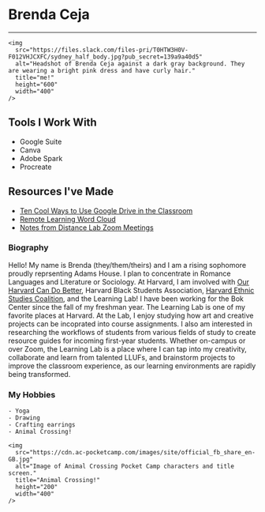 # Brenda Ceja

***
    <img
      src="https://files.slack.com/files-pri/T0HTW3H0V-F012VHJCXFC/sydney_half_body.jpg?pub_secret=139a9a40d5"
      alt="Headshot of Brenda Ceja against a dark gray background. They are wearing a bright pink dress and have curly hair."
      title="me!"
      height="600"
      width="400"
    />

## Tools I Work With

* Google Suite
* Canva
* Adobe Spark
* Procreate

## Resources I've Made

* [Ten Cool Ways to Use Google Drive in the Classroom](https://spark.adobe.com/page/xcCPTy4qyqQze/ "Spark Page")
* [Remote Learning Word Cloud](https://files.slack.com/files-pri/T0HTW3H0V-F0117RNB1CP/remote_learning_word_cloud.jpeg?pub_secret=b829258863 "Word Cloud")
* [Notes from Distance Lab Zoom Meetings](https://docs.google.com/document/d/1vHdjbHr8QS7ZLwsDU03RSabtIGbGO80-qbcl-kfcGB4/edit "Distance Lab Notes")

### Biography

Hello! My name is Brenda (they/them/theirs) and I am a rising sophomore proudly reprsenting Adams House. I plan to concentrate in Romance Languages and Literature or Sociology. At Harvard, I am involved with [Our Harvard Can Do Better](https://ohcdb.squarespace.com/ "Our Harvard Can Do Better"), Harvard Black Students Association, [Harvard Ethnic Studies Coalition](https://www.facebook.com/HarvardESC/ "Facebook page"), and the Learning Lab! I have been working for the Bok Center since the fall of my freshman year. The Learning Lab is one of my favorite places at Harvard. At the Lab, I enjoy studying how art and creative projects can be incoprated into course assignments. I also am interested in researching the workflows of students from various fields of study to create resource guides for incoming first-year students. Whether on-campus or over Zoom, the Learning Lab is a place where I can tap into my creativity, collaborate and learn from talented LLUFs, and brainstorm projects to improve the classroom experience, as our learning environments are rapidly being transformed.

### My Hobbies

```
- Yoga
- Drawing
- Crafting earrings
- Animal Crossing!
```
    <img
      src="https://cdn.ac-pocketcamp.com/images/site/official_fb_share_en-GB.jpg"
      alt="Image of Animal Crossing Pocket Camp characters and title screen."
      title="Animal Crossing!"
      height="200"
      width="400"
    />
